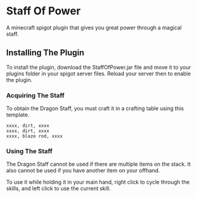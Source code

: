 # Staff Of Power

A minecraft spigot plugin that gives you great power through a magical staff.

## Installing The Plugin

To install the plugin, download the StaffOfPower.jar file and move it to your plugins folder in your spigot server files. Reload your server then to enable the plugin.

### Acquiring The Staff

To obtain the Dragon Staff, you must craft it in a crafting table using this template.
```
xxxx, dirt, xxxx
xxxx, dirt, xxxx
xxxx, blaze rod, xxxx
```

### Using The Staff

The Dragon Staff cannot be used if there are multiple items on the stack. It also cannot be used if you have another item on your offhand.

To use it while holding it in your main hand, right click to cycle through the skills, and left click to use the current skill.
